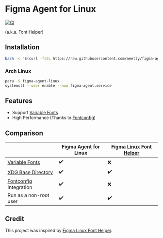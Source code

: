 # Figma Agent for Linux

[![CI](https://github.com/neetly/figma-agent-linux/actions/workflows/ci.yml/badge.svg)](https://github.com/neetly/figma-agent-linux/actions/workflows/ci.yml)

(a.k.a. Font Helper)

## Installation

```sh
bash -c "$(curl -fsSL https://raw.githubusercontent.com/neetly/figma-agent-linux/main/scripts/install.sh)"
```

### Arch Linux

```sh
paru -S figma-agent-linux
systemctl --user enable --now figma-agent.service
```

## Features

- Support [Variable Fonts][]
- High Performance (Thanks to [Fontconfig][])

## Comparison

|                            | Figma Agent for Linux | [Figma Linux Font Helper][] |
| -------------------------- | --------------------- | --------------------------- |
| [Variable Fonts][]         | ✔️                    | ❌                          |
| [XDG Base Directory][]     | ✔️                    | ✔️                          |
| [Fontconfig][] Integration | ✔️                    | ❌                          |
| Run as a non-root user     | ✔️                    | ✔️                          |

## Credit

This project was inspired by [Figma Linux Font Helper][].

[variable fonts]: https://www.figma.com/typography/variable-fonts/
[fontconfig]: https://www.freedesktop.org/wiki/Software/fontconfig/
[xdg base directory]: https://specifications.freedesktop.org/basedir-spec/basedir-spec-latest.html
[figma linux font helper]: https://github.com/Figma-Linux/figma-linux-font-helper
[#14]: https://github.com/Figma-Linux/figma-linux-font-helper/issues/14
